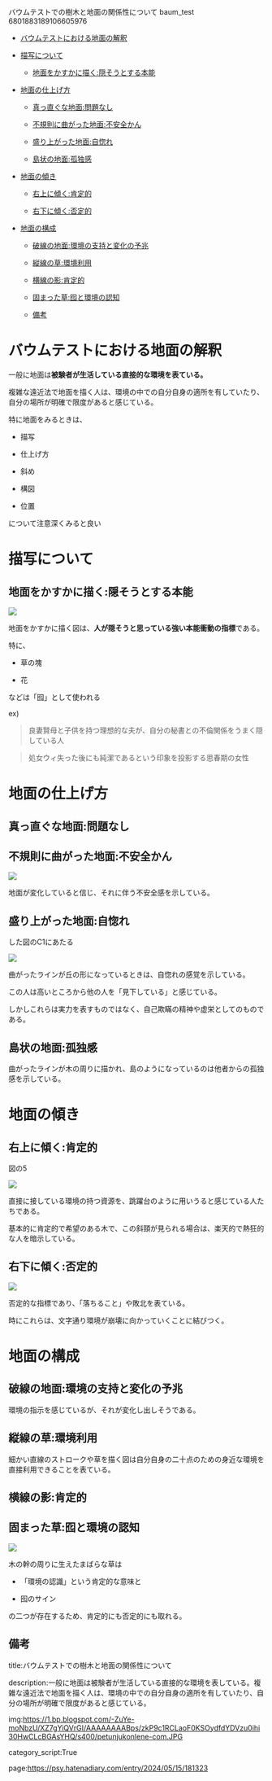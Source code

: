 バウムテストでの樹木と地面の関係性について
baum_test
6801883189106605976



- [バウムテストにおける地面の解釈](#バウムテストにおける地面の解釈)

- [描写について](#描写について)

  - [地面をかすかに描く:隠そうとする本能](#地面をかすかに描く隠そうとする本能)

- [地面の仕上げ方](#地面の仕上げ方)

  - [真っ直ぐな地面:問題なし](#真っ直ぐな地面問題なし)

  - [不規則に曲がった地面:不安全かん](#不規則に曲がった地面不安全かん)

  - [盛り上がった地面:自惚れ](#盛り上がった地面自惚れ)

  - [島状の地面:孤独感](#島状の地面孤独感)

- [地面の傾き](#地面の傾き)

  - [右上に傾く:肯定的](#右上に傾く肯定的)

  - [右下に傾く:否定的](#右下に傾く否定的)

- [地面の構成](#地面の構成)

  - [破線の地面:環境の支持と変化の予兆](#破線の地面環境の支持と変化の予兆)

  - [縦線の草:環境利用](#縦線の草環境利用)

  - [横線の影:肯定的](#横線の影肯定的)

  - [固まった草:囮と環境の認知](#固まった草囮と環境の認知)

  - [備考](#備考)



# バウムテストにおける地面の解釈



一般に地面は**被験者が生活している直接的な環境を表ている。**



複雑な遠近法で地面を描く人は、環境の中での自分自身の適所を有していたり、自分の場所が明確で限度があると感じている。



特に地面をみるときは、



- 描写



- 仕上げ方



- 斜め



- 構図



- 位置



について注意深くみると良い





# 描写について



## 地面をかすかに描く:隠そうとする本能



<img src="https://chie-pctr.c.yimg.jp/dk/iwiz-chie/que-11217737841?w=999&h=999&up=0">



地面をかすかに描く図は、**人が隠そうと思っている強い本能衝動の指標**である。



特に、



- 草の塊



- 花



などは「囮」として使われる



ex)



> 良妻賢母と子供を持つ理想的な夫が、自分の秘書との不倫関係をうまく隠している人



> 処女ウィ失った後にも純潔であるという印象を投影する思春期の女性







# 地面の仕上げ方



## 真っ直ぐな地面:問題なし



## 不規則に曲がった地面:不安全かん



<img src="https://oshiete.xgoo.jp/_/bucket/oshietegoo/images/media/4/542205156_5938dc8d05a97/M.jpg">



地面が変化していると信じ、それに伴う不安全感を示している。



## 盛り上がった地面:自惚れ



した図のC1にあたる



<img src="https://pbs.twimg.com/media/EAIys07VAAAvRCC.jpg">





曲がったラインが丘の形になっているときは、自惚れの感覚を示している。



この人は高いところから他の人を「見下している」と感じている。



しかしこれらは実力を表すものではなく、自己欺瞞の精神や虚栄としてのものである。





## 島状の地面:孤独感



曲がったラインが木の周りに描かれ、島のようになっているのは他者からの孤独感を示している。







# 地面の傾き



## 右上に傾く:肯定的



図の5



<img src="https://1.bp.blogspot.com/-mS9nLbBL-pg/XYVNDJ7wMMI/AAAAAAAAE5g/j-vPVVcvmWAJMxMPiwOgJwYJ8uGALy6jwCNcBGAsYHQ/s280/%25E5%2590%258D%25E7%25A7%25B0%25E6%259C%25AA%25E8%25A8%25AD%25E5%25AE%259A.001.jpeg">





直接に接している環境の持つ資源を、跳躍台のように用いうると感じている人たちである。



基本的に肯定的で希望のある木で、この斜頸が見られる場合は、楽天的で熱狂的な人を暗示している。





## 右下に傾く:否定的



<img src="https://mssubashinik.tripod.com/sivaalayam/image63.gif">



否定的な指標であり、「落ちること」や敗北を表ている。



時にこれらは、文字通り環境が崩壊に向かっていくことに結びつく。



# 地面の構成



## 破線の地面:環境の支持と変化の予兆



環境の指示を感じているが、それが変化し出しそうである。







## 縦線の草:環境利用



細かい直線のストロークや草を描く図は自分自身の二十点のための身近な環境を直接利用できることを表ている。





## 横線の影:肯定的





## 固まった草:囮と環境の認知



<img src="https://1.bp.blogspot.com/-ZuYe-moNbzU/XZ7gYiQVrGI/AAAAAAAABps/zkP9c1RCLaoF0KSOydfdYDVzu0ihi30HwCLcBGAsYHQ/s400/petunjukonlene-com.JPG">





木の幹の周りに生えたまばらな草は



- 「環境の認識」という肯定的な意味と



- 囮のサイン



の二つが存在するため、肯定的にも否定的にも取れる。











## 備考





title:バウムテストでの樹木と地面の関係性について



description:一般に地面は被験者が生活している直接的な環境を表している。複雑な遠近法で地面を描く人は、環境の中での自分自身の適所を有していたり、自分の場所が明確で限度があると感じている。



img:https://1.bp.blogspot.com/-ZuYe-moNbzU/XZ7gYiQVrGI/AAAAAAAABps/zkP9c1RCLaoF0KSOydfdYDVzu0ihi30HwCLcBGAsYHQ/s400/petunjukonlene-com.JPG





category_script:True

page:https://psy.hatenadiary.com/entry/2024/05/15/181323
